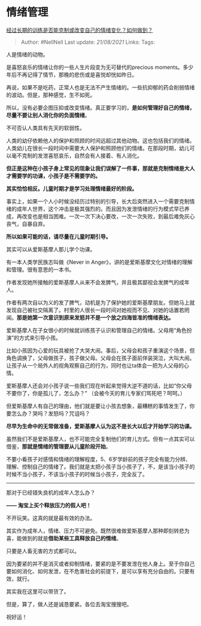 # 情绪管理
[经过长期的训练是否能克制或改变自己的情绪变化？如何做到？](https://www.zhihu.com/question/411506270/answer/1378172780)

> Author: #NellNell 
Last update: *21/08/2021* 
Links:
Tags: 

人是情绪的动物。

是喜怒哀乐的情绪让你的一些人生片段变为无可替代的precious moments。多少年后不再记得了情节，那晚的悲伤或是喜悦却恍如昨日。

再说，如果不是吃药，正常人也是无法不产生情绪的。一些抗抑郁的药会削弱情绪的波动。但是，那种感觉，生不如死。

所以，没有必要企图压抑或改变情绪。真正要学习的，**是如何管理好自己的情绪，尽量不要让别人消化你的负面情绪**。

不可否认人类具有先天的软弱性。

人类的幼仔依赖他人的保护和照顾的时间远超过其他动物。这也包括我们的情绪。人类幼儿在很长一段时间中需要大人保护和照顾他们的情绪。在那段时期，幼儿可以毫不克制的发泄喜怒哀乐，自然会有人接着、有人消化。

**但正是这种在小孩子身上常见的现象让我们误解了一件事，那就是克制情绪是大人才需要学的功课，小孩子是不需要学的。**

**其实恰恰相反。儿童时期才是学习处理情绪最好的阶段。**

事实上，如果一个人小时候没经历过特别的引导，长大后突然进入一个需要克制情绪的成年人世界，这个冲击是极其强烈的。而且因为发泄情绪的行为模式早已养成，再改变也是相当困难。一次一次下决心要改，一次一次失败，到最后难免灰心丧气，自暴自弃。

**所以如果可能的话，请尽量在儿童时期引导。**

其实可以从爱斯基摩人那儿学个功课。

有一本人类学民族志叫做《Never in Anger》，讲的是爱斯基摩文化对情绪的理解和管理。很有意思的一本书。

作者发现她所接触的爱斯基摩人从来不会发脾气，并且极其鄙视会发脾气的成年人。

作者有两次自以为义的发了脾气，动机是为了保护她的爱斯基摩朋友。但她马上就发现自己被社交隔离了。村里的人很长一段时间对她视而不见、对她的话置若罔闻。**那是她第一次意识到原来发怒并不是一个放之四海皆准的情绪表达。**

爱斯基摩人在子女很小的时候就训练孩子认识和管理自己的情绪。父母用“角色扮演”的方式来引导小孩。

比如小孩因为心爱的玩具被抢了大哭大闹。事后，父母会和孩子重演这个场景，但角色调换了，父母做孩子，孩子做父母。父母会在孩子面前佯装哭泣，大叫大闹。让孩子从一个局外人的视角观察自己的行为，同时也让ta体会一把为人父母的心情。

爱斯基摩人还会对小孩子说一些我们现在听起来觉得大逆不道的话，比如“你父母不要你了，你是孤儿了，怎么办？” （会被今天的育儿专家们骂死吧？呵呵。）

但爱斯基摩人有自己的理由，他们就是要让小孩去想象，最糟糕的事情发生了，你要怎么办？哭吗？发怒吗？咒诅吗？

**尽早为生命中的无常做准备，爱斯基摩人认为这不是长大以后才开始学习的功课。**

虽然我们不是爱斯基摩人，也不可能完全复制他们的育儿方式。但有一点其实可以借鉴，**那就是情绪的管理要从儿童阶段开始**。

不要小看孩子对感情和情绪的理解程度，5、6岁学龄前的孩子完全有能力分辨、理解、控制自己的情绪了。我们就是太把小孩子当小孩子了，不，是该当小孩子的时候不当小孩子，不该当小孩子的时候当小孩子，完全反了。

---

那对于已经错失良机的成年人怎么办？

  

**—— 淘宝上买个释放压力的假人吧！**

不开玩笑。这真的就是最有效的办法。

其实作为成年人，情绪、压力不可避免。既然很难做爱斯基摩人那种即刻转悲为喜，能做到的就是**借助某些工具释放自己的情绪**。

只要是人畜无害的方式都可以。

因为要紧的并不是消灭或者抑制情绪，要紧的是不要发泄在他人身上。至于你自己要如何消化、如何发泄，在不危害社会的前提下，是可以享有充分自由的。只要有效，就行。

其实我在这里可以带货了。

但是，算了，做人还是诚恳要紧。各位去淘宝搜搜吧。

祝好运！